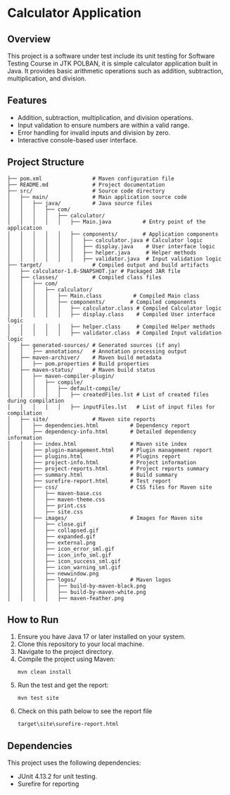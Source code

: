 # Calculator Application

## Overview
This project is a software under test include its unit testing for Software Testing Course in JTK POLBAN, it is simple calculator application built in Java. It provides basic arithmetic operations such as addition, subtraction, multiplication, and division. 

## Features
- Addition, subtraction, multiplication, and division operations.
- Input validation to ensure numbers are within a valid range.
- Error handling for invalid inputs and division by zero.
- Interactive console-based user interface.

## Project Structure
```
├── pom.xml                # Maven configuration file
├── README.md              # Project documentation
├── src/                   # Source code directory
│   ├── main/              # Main application source code
│   │   ├── java/          # Java source files
│   │   │   ├── com/
│   │   │   │   ├── calculator/
│   │   │   │   │   ├── Main.java          # Entry point of the application
│   │   │   │   │   ├── components/        # Application components
│   │   │   │   │   │   ├── calculator.java # Calculator logic
│   │   │   │   │   │   ├── display.java    # User interface logic
│   │   │   │   │   │   ├── helper.java     # Helper methods
│   │   │   │   │   │   ├── validator.java  # Input validation logic
├── target/                # Compiled output and build artifacts
│   ├── calculator-1.0-SNAPSHOT.jar # Packaged JAR file
│   ├── classes/           # Compiled class files
│   │   ├── com/
│   │   │   ├── calculator/
│   │   │   │   ├── Main.class          # Compiled Main class
│   │   │   │   ├── components/        # Compiled components
│   │   │   │   │   ├── calculator.class # Compiled Calculator logic
│   │   │   │   │   ├── display.class    # Compiled User interface logic
│   │   │   │   │   ├── helper.class     # Compiled Helper methods
│   │   │   │   │   ├── validator.class  # Compiled Input validation logic
│   ├── generated-sources/ # Generated sources (if any)
│   │   ├── annotations/   # Annotation processing output
│   ├── maven-archiver/    # Maven build metadata
│   │   ├── pom.properties # Build properties
│   ├── maven-status/      # Maven build status
│   │   ├── maven-compiler-plugin/
│   │   │   ├── compile/
│   │   │   │   ├── default-compile/
│   │   │   │   │   ├── createdFiles.lst # List of created files during compilation
│   │   │   │   │   ├── inputFiles.lst   # List of input files for compilation
│   ├── site/              # Maven site reports
│   │   ├── dependencies.html          # Dependency report
│   │   ├── dependency-info.html       # Detailed dependency information
│   │   ├── index.html                 # Maven site index
│   │   ├── plugin-management.html     # Plugin management report
│   │   ├── plugins.html               # Plugins report
│   │   ├── project-info.html          # Project information
│   │   ├── project-reports.html       # Project reports summary
│   │   ├── summary.html               # Build summary
│   │   ├── surefire-report.html       # Test report
│   │   ├── css/                       # CSS files for Maven site
│   │   │   ├── maven-base.css
│   │   │   ├── maven-theme.css
│   │   │   ├── print.css
│   │   │   ├── site.css
│   │   ├── images/                    # Images for Maven site
│   │   │   ├── close.gif
│   │   │   ├── collapsed.gif
│   │   │   ├── expanded.gif
│   │   │   ├── external.png
│   │   │   ├── icon_error_sml.gif
│   │   │   ├── icon_info_sml.gif
│   │   │   ├── icon_success_sml.gif
│   │   │   ├── icon_warning_sml.gif
│   │   │   ├── newwindow.png
│   │   │   ├── logos/                 # Maven logos
│   │   │   │   ├── build-by-maven-black.png
│   │   │   │   ├── build-by-maven-white.png
│   │   │   │   ├── maven-feather.png
```

## How to Run
1. Ensure you have Java 17 or later installed on your system.
2. Clone this repository to your local machine.
3. Navigate to the project directory.
4. Compile the project using Maven:
   ```
   mvn clean install
   ```
5. Run the test and get the report:
   ```
   mvn test site
   ```
6. Check on this path below to see the report file
   ```
   target\site\surefire-report.html
   ```
## Dependencies
This project uses the following dependencies:
- JUnit 4.13.2 for unit testing.
- Surefire for reporting